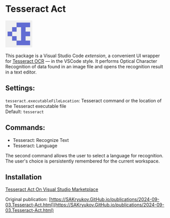 # Tesseract Act

<img alt="Logo" src="images/logo.webp" width="84"/>

This package is a Visual Studio Code *extension*, a convenient UI wrapper for [Tesseract OCR](https://github.com/tesseract-ocr/tesseract?tab=readme-ov-file#installing-tesseract) &mdash; in the VSCode style.
It performs Optical Character Recognition of data found in an image file and opens the recognition result in a text editor.

## Settings:

`tesseract.executableFileLocation`: Tesseract command or the location of the Tesseract executable file<br/>
Default: `tesseract`

## Commands:

* Tesseract: Recognize Text
* Tesseract: Language

The second command allows the user to select a language for recognition. The user's choice is persistently remembered for the current workspace.

## Installation

[Tesseract Act On Visual Studio Marketplace](https://marketplace.visualstudio.com/items?itemName=sakryukov.tesseract-act)

Original publication: [https://SAKryukov.GitHub.io/publications/2024-09-03.Tesseract-Act.html](https://SAKryukov.GitHub.io/publications/2024-09-03.Tesseract-Act.html)
